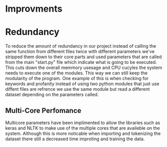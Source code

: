 # Improvments 

# Redundancy 

To reduce the amount of redundancy in our project instead of calling the same function from different files twice with different 
parameters we've stripped them down to their core parts and used parameters that are called from the main "start.py" file 
which indicate what is going to be executed. This cuts down the overall memmory usesage and CPU cucyles the system needs to execute 
one of the modules. This way we can still keep the modularity of the program. One example of this is when checking for keywords and 
profanity instead of using two python modules that just use diffent files are refrence we use the same module but read a different dataset depending on the parameters called.

## Multi-Core Perfomance 

Multicore parameters have been implimented to allow the libraries such as keras and NLTK to make use of the multiple cores that are availeble on the
system. Although this is more noticable when importing and tokenizing the dataset there still a decreased time improting and training the data. 

###
